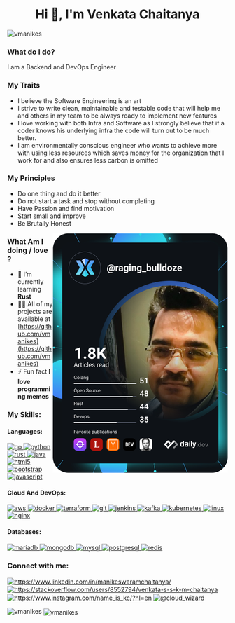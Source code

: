 <html>
    <head>
        <!-- in your header -->
        <link rel="stylesheet" href="https://cdn.jsdelivr.net/gh/devicons/devicon@v2.9.0/devicon.min.css">
    </head>
    <h1 align="center">Hi 👋, I'm Venkata Chaitanya</h1>
    <p align="left"> <img src="https://komarev.com/ghpvc/?username=vmanikes" alt="vmanikes" /> </p>
    <h3> What do I do? </h3>
        <p>I am a Backend and DevOps Engineer</p>
    <h3>My Traits</h3>
        <ul>
            <li> I believe the Software Engineering is an art </li>
            <li> I strive to
    write clean, maintainable and testable code that will help me and others in my team to be always ready to implement new
    features </li>
            <li>I love working with both Infra and Software as I strongly believe that if a coder knows his underlying infra the
    code will turn out to be much better.</li>
            <li>I am environmentally conscious engineer who wants to achieve more with using
    less resources which saves money for the organization that I work for and also ensures less carbon is omitted</li>
        </ul>
    <h3>My Principles</h3>
        <ul>
            <li>Do one thing and do it better</li>
            <li>Do not start a task and stop without completing</li>
            <li>Have Passion and find motivation</li>
            <li>Start small and improve</li>
            <li>Be Brutally Honest</li>
        </ul>
    
<a href="https://app.daily.dev/raging_bulldoze"><img align="right" src="https://github.com/vmanikes/vmanikes/blob/main/devcard.svg" width="400" alt="Venkata S S K M Chaitanya's Dev Card"/></a>

<h3>What Am I doing / love ?</h3>
    
- 🌱 I’m currently learning **Rust**
- 👨‍💻 All of my projects are available at [https://github.com/vmanikes](https://github.com/vmanikes)
- ⚡ Fun fact **I love programming memes**

<h3 align="left">My Skills:</h3>
<p align="left">
    <h4 align="left">Languages:</h4>
    <a href="https://golang.org" target="_blank"> <img src="https://www.vectorlogo.zone/logos/golang/golang-icon.svg" alt="go" width="40" height="40"/> </a>
    <a href="https://www.python.org" target="_blank"> <img src="https://www.vectorlogo.zone/logos/python/python-icon.svg" alt="python" width="40" height="40"/> </a>
    <a href="https://www.rust-lang.org" target="_blank"> <img src="https://www.vectorlogo.zone/logos/rust-lang/rust-lang-icon.svg" alt="rust" width="40" height="40"/> </a> 
    <a href="https://www.java.com" target="_blank"> <img src="https://www.vectorlogo.zone/logos/java/java-icon.svg" alt="java" width="40" height="40"/> </a>
    <a href="https://www.w3.org/html/" target="_blank"> <img src="https://www.vectorlogo.zone/logos/w3_html5/w3_html5-icon.svg" alt="html5" width="40" height="40"/> </a>
    <a href="https://getbootstrap.com" target="_blank"> <img src="https://www.vectorlogo.zone/logos/getbootstrap/getbootstrap-icon.svg" alt="bootstrap" width="40" height="40"/> </a>
    <a href="https://developer.mozilla.org/en-US/docs/Web/JavaScript" target="_blank"> <img src="https://www.vectorlogo.zone/logos/javascript/javascript-icon.svg" alt="javascript" width="40" height="40"/> </a>
    <h4 align="left">Cloud And DevOps:</h4>
    <a href="https://aws.amazon.com" target="_blank"> <img src="https://www.vectorlogo.zone/logos/amazon_aws/amazon_aws-ar21.svg" alt="aws" width="40" height="40"/> </a>
    <a href="https://www.docker.com/" target="_blank"> <img src="https://www.vectorlogo.zone/logos/docker/docker-icon.svg" alt="docker" width="40" height="40"/> </a>
    <a href="https://www.terraform.io/" target="_blank"> <img src="https://www.vectorlogo.zone/logos/terraformio/terraformio-icon.svg" alt="terraform" width="40" height="40"/> </a>
    <a href="https://git-scm.com/" target="_blank"> <img src="https://www.vectorlogo.zone/logos/git-scm/git-scm-icon.svg" alt="git" width="40" height="40"/> </a>
    <a href="https://www.jenkins.io" target="_blank"> <img src="https://www.vectorlogo.zone/logos/jenkins/jenkins-icon.svg" alt="jenkins" width="40" height="40"/> </a>
    <a href="https://kafka.apache.org/" target="_blank"> <img src="https://www.vectorlogo.zone/logos/apache_kafka/apache_kafka-icon.svg" alt="kafka" width="40" height="40"/> </a>
    <a href="https://kubernetes.io" target="_blank"> <img src="https://www.vectorlogo.zone/logos/kubernetes/kubernetes-icon.svg" alt="kubernetes" width="40" height="40"/> </a>
    <a href="https://www.linux.org/" target="_blank"> <img src="https://www.vectorlogo.zone/logos/linux/linux-icon.svg" alt="linux" width="40" height="40"/> </a>
    <a href="https://www.nginx.com" target="_blank"> <img src="https://www.vectorlogo.zone/logos/nginx/nginx-icon.svg" alt="nginx" width="40" height="40"/> </a>
    <h4 align="left">Databases:</h4>
    <a href="https://mariadb.org/" target="_blank"> <img src="https://www.vectorlogo.zone/logos/mariadb/mariadb-icon.svg" alt="mariadb" width="40" height="40"/> </a>
    <a href="https://www.mongodb.com/" target="_blank"> <img src="https://www.vectorlogo.zone/logos/mongodb/mongodb-icon.svg" alt="mongodb" width="40" height="40"/> </a>
    <a href="https://www.mysql.com/" target="_blank"> <img src="https://www.vectorlogo.zone/logos/mysql/mysql-icon.svg" alt="mysql" width="40" height="40"/> </a>
    <a href="https://www.postgresql.org" target="_blank"> <img src="https://www.vectorlogo.zone/logos/postgresql/postgresql-icon.svg" alt="postgresql" width="40" height="40"/> </a>
    <a href="https://redis.io" target="_blank"> <img src="https://www.vectorlogo.zone/logos/redis/redis-icon.svg" alt="redis" width="40" height="40"/> </a>
  </p>     
  
<p align="left">
<h3 align="left">Connect with me:</h3>
<a href="https://www.linkedin.com/in/manikeswaramchaitanya/" target="blank"><img align="center" src="https://cdn.jsdelivr.net/npm/simple-icons@3.0.1/icons/linkedin.svg" alt="https://www.linkedin.com/in/manikeswaramchaitanya/" height="30" width="40" /></a>
<a href="https://stackoverflow.com/users/8552794" target="blank"><img align="center" src="https://cdn.jsdelivr.net/npm/simple-icons@3.0.1/icons/stackoverflow.svg" alt="https://stackoverflow.com/users/8552794/venkata-s-s-k-m-chaitanya" height="30" width="40" /></a>
<a href="www.instagram.com/name_is_kc/?hl=en" target="blank"><img align="center" src="https://cdn.jsdelivr.net/npm/simple-icons@3.0.1/icons/instagram.svg" alt="https://www.instagram.com/name_is_kc/?hl=en" height="30" width="40" /></a>
<a href="https://medium.com/@cloud_wizard" target="blank"><img align="center" src="https://cdn.jsdelivr.net/npm/simple-icons@3.0.1/icons/medium.svg" alt="@cloud_wizard" height="30" width="40" /></a>
</p>
    
<p><img align="left" src="https://github-readme-stats.vercel.app/api/top-langs/?username=vmanikes&layout=compact" alt="vmanikes" /></p>

<p>&nbsp;<img align="center" src="https://github-readme-stats.vercel.app/api?username=vmanikes&show_icons=true" alt="vmanikes" /></p>
</html>
